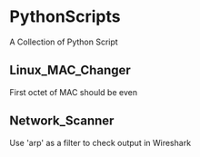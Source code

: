 # PythonScripts
A Collection of Python Script
## Linux_MAC_Changer
First octet of MAC should be even
## Network_Scanner
Use 'arp' as a filter to check output in Wireshark
